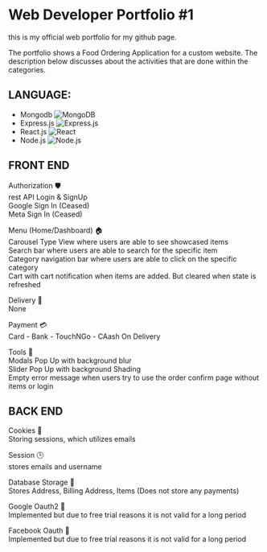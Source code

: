 
# **Web Developer Portfolio #1**
  <p>this is my official web portfolio for my github page.<br>


<p>The portfolio shows a Food Ordering Application for a custom website. The description below discusses about the activities that are done within the categories.<br>

## LANGUAGE:

- Mongodb
  ![MongoDB](https://img.shields.io/badge/-MongoDB-47A248?logo=mongodb&logoColor=white)
- Express.js
  ![Express.js](https://img.shields.io/badge/-Express.js-000000?logo=express&logoColor=white)
- React.js
  ![React](https://img.shields.io/badge/-React-61DAFB?logo=react&logoColor=white)
- Node.js
  ![Node.js](https://img.shields.io/badge/-Node.js-339933?logo=node.js&logoColor=white)



## FRONT END
  <p>Authorization 🛡️<br>
      <p2>rest API Login & SignUp<br>
      <p3>Google Sign In (Ceased)<br>
      <p4>Meta Sign In (Ceased)<br>
  <p>Menu (Home/Dashboard) 🏠<br>
    <p2>Carousel Type View where users are able to see showcased items<br>
    <p3>Search bar where users are able to search for the specific item<br>
    <p4>Category navigation bar where users are able to click on the specific category<br>
    <p5>Cart with cart notification when items are added. But cleared when state is refreshed<br>

    
  <p>Delivery 🚚<br>
    <p2> None <br>
    
  <p>Payment 💳<br>
    <p2> Card - Bank - TouchNGo - CAash On Delivery <br>
    
  <p>Tools 🔧<br>
  <p2> Modals Pop Up with background blur<br>
  <p3> Slider Pop Up with background Shading <br>
  <p4> Empty error message when users try to use the order confirm page without items or login<br>


## BACK END
  <p>Cookies 🍪<br>
    <p1>Storing sessions, which utilizes emails<br>
    
  <p>Session 🕒<br>
    <p1>stores emails and username<br>
    
  <p>Database Storage 💾<br>
    <p1> Stores Address, Billing Address, Items (Does not store any payments)<br>
  <p>Google Oauth2 🔑<br>
    <p1>Implemented but due to free trial reasons it is not valid for a long period<br>
 
  <p>Facebook Oauth 📘<br>
<p1>Implemented but due to free trial reasons it is not valid for a long period<br>
